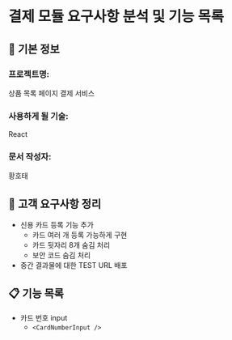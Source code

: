 # 결제 모듈 요구사항 분석 및 기능 목록

## 📌 기본 정보

### 프로젝트명:

상품 목록 페이지 결제 서비스

### 사용하게 될 기술:

React

### 문서 작성자:

황호태

## 📝 고객 요구사항 정리

- 신용 카드 등록 기능 추가
  - 카드 여러 개 등록 가능하게 구현
  - 카드 뒷자리 8개 숨김 처리
  - 보안 코드 숨김 처리
- 중간 결과물에 대한 TEST URL 배포

## 📋 기능 목록

- 카드 번호 input
  - `<CardNumberInput />`
